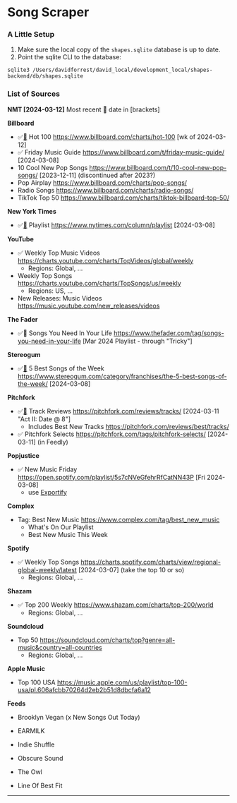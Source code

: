 # Song Scraper



### A Little Setup

1. Make sure the local copy of the `shapes.sqlite` database is up to date.
1. Point the sqlite CLI to the database:

```
sqlite3 /Users/davidforrest/david_local/development_local/shapes-backend/db/shapes.sqlite
```



### List of Sources

**NMT [2024-03-12]**
Most recent 👀 date in [brackets]



**Billboard**

- ✅[🤖](billboard.js) Hot 100 https://www.billboard.com/charts/hot-100 [wk of 2024-03-12]
- ✅ Friday Music Guide https://www.billboard.com/t/friday-music-guide/ [2024-03-08]
- 10 Cool New Pop Songs https://www.billboard.com/t/10-cool-new-pop-songs/ [2023-12-11] (discontinued after 2023?)
- Pop Airplay https://www.billboard.com/charts/pop-songs/
- Radio Songs https://www.billboard.com/charts/radio-songs/
- TikTok Top 50 https://www.billboard.com/charts/tiktok-billboard-top-50/

**New York Times**

- ✅[🤖](nytPlaylist.js) Playlist https://www.nytimes.com/column/playlist [2024-03-08]

**YouTube**

- ✅ Weekly Top Music Videos https://charts.youtube.com/charts/TopVideos/global/weekly
  - Regions: Global, ...
- Weekly Top Songs https://charts.youtube.com/charts/TopSongs/us/weekly
  - Regions: US, ...
- New Releases: Music Videos https://music.youtube.com/new_releases/videos

**The Fader**

- ✅🤖 Songs You Need In Your Life https://www.thefader.com/tag/songs-you-need-in-your-life [Mar 2024 Playlist - through "Tricky"] 

**Stereogum**

- ✅[🤖](stereogum.js) 5 Best Songs of the Week https://www.stereogum.com/category/franchises/the-5-best-songs-of-the-week/ [2024-03-08]

**Pitchfork**

- ✅[🤖](pitchfork.js) Track Reviews https://pitchfork.com/reviews/tracks/ [2024-03-11 "Act II: Date @ 8"]
  - Includes Best New Tracks https://pitchfork.com/reviews/best/tracks/
- ✅ Pitchfork Selects https://pitchfork.com/tags/pitchfork-selects/ [2024-03-11] (in Feedly)

**Popjustice**

- ✅ New Music Friday https://open.spotify.com/playlist/5s7cNVeGfehrRfCatNN43P [Fri 2024-03-08]
  - use [Exportify](https://watsonbox.github.io/exportify/#access_token=BQCtHvo26Mks5zysMmDjh3ZxJ5FisQkzudP1yv2zrcTEK0oUBS4xQHNwLcdjh2SCyaDb8FRqTS5Ke0PiYC5k61Kg7vfHZuiXuvq6CzJQw1LGv9u86bCgQrj5uJ4h_QfWdnIpeLBBh-5Zqr4bE5oG5iWGYedr3Iou3C4BQkeZxCvWdIKf0m0Zg4u6LDOGW4krW0tOwL55qhhYyT2Tv7rhsqdEJw&token_type=Bearer&expires_in=3600)


**Complex**

- Tag: Best New Music https://www.complex.com/tag/best_new_music
  - What's On Our Playlist
  - Best New Music This Week

**Spotify**

- ✅ Weekly Top Songs https://charts.spotify.com/charts/view/regional-global-weekly/latest [2024-03-07] (take the top 10 or so)
  - Regions: Global, ...

**Shazam**

- ✅ Top 200 Weekly https://www.shazam.com/charts/top-200/world
  - Regions: Global, ...

**Soundcloud**

- Top 50 https://soundcloud.com/charts/top?genre=all-music&country=all-countries
  - Regions: Global, ...

**Apple Music**

- Top 100 USA https://music.apple.com/us/playlist/top-100-usa/pl.606afcbb70264d2eb2b51d8dbcfa6a12

**Feeds**

- Brooklyn Vegan (x New Songs Out Today)

- EARMILK

- Indie Shuffle

- Obscure Sound

- The Owl

- Line Of Best Fit

  

---

